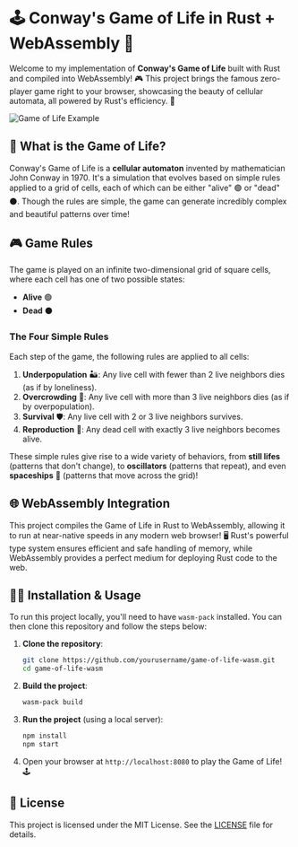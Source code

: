
# 🕹️ Conway's Game of Life in Rust + WebAssembly 🦀 

Welcome to my implementation of **Conway's Game of Life** built with Rust and compiled into WebAssembly! 🎮 This project brings the famous zero-player game right to your browser, showcasing the beauty of cellular automata, all powered by Rust's efficiency. 🦀

![Game of Life Example](https://upload.wikimedia.org/wikipedia/commons/e/e5/Gospers_glider_gun.gif)

## 🌱 What is the Game of Life?

Conway's Game of Life is a **cellular automaton** invented by mathematician John Conway in 1970. It's a simulation that evolves based on simple rules applied to a grid of cells, each of which can be either "alive" 🟢 or "dead" ⚫. Though the rules are simple, the game can generate incredibly complex and beautiful patterns over time!

## 🎮 Game Rules

The game is played on an infinite two-dimensional grid of square cells, where each cell has one of two possible states:

- **Alive** 🟢
- **Dead** ⚫

### The Four Simple Rules

Each step of the game, the following rules are applied to all cells:

1. **Underpopulation** 🏜️: Any live cell with fewer than 2 live neighbors dies (as if by loneliness).
2. **Overcrowding** 🌆: Any live cell with more than 3 live neighbors dies (as if by overpopulation).
3. **Survival** 🛡️: Any live cell with 2 or 3 live neighbors survives.
4. **Reproduction** 👶: Any dead cell with exactly 3 live neighbors becomes alive.

These simple rules give rise to a wide variety of behaviors, from **still lifes** (patterns that don't change), to **oscillators** (patterns that repeat), and even **spaceships** 🚀 (patterns that move across the grid)!

## 🌐 WebAssembly Integration

This project compiles the Game of Life in Rust to WebAssembly, allowing it to run at near-native speeds in any modern web browser! 🖥️ Rust's powerful type system ensures efficient and safe handling of memory, while WebAssembly provides a perfect medium for deploying Rust code to the web.

## 🧑‍💻 Installation & Usage

To run this project locally, you'll need to have `wasm-pack` installed. You can then clone this repository and follow the steps below:

1. **Clone the repository**:
   ```bash
   git clone https://github.com/yourusername/game-of-life-wasm.git
   cd game-of-life-wasm
   ```

2. **Build the project**:
   ```bash
   wasm-pack build
   ```

3. **Run the project** (using a local server):
   ```bash
   npm install
   npm start
   ```

4. Open your browser at `http://localhost:8080` to play the Game of Life! 🕹️

## 📜 License

This project is licensed under the MIT License. See the [LICENSE](./LICENSE) file for details.
